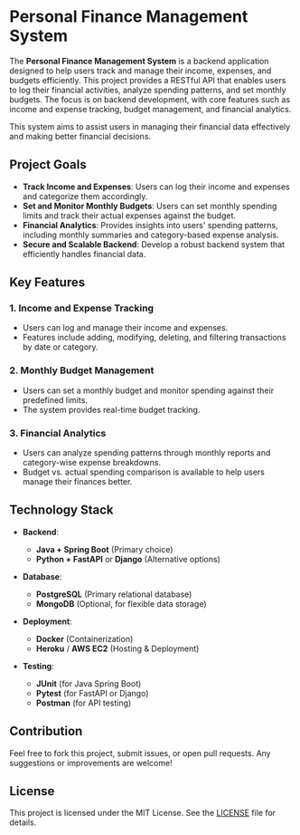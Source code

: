 # Personal Finance Management System

The **Personal Finance Management System** is a backend application designed to help users track and manage their income, expenses, and budgets efficiently. This project provides a RESTful API that enables users to log their financial activities, analyze spending patterns, and set monthly budgets. The focus is on backend development, with core features such as income and expense tracking, budget management, and financial analytics.

This system aims to assist users in managing their financial data effectively and making better financial decisions.

## Project Goals

- **Track Income and Expenses**: Users can log their income and expenses and categorize them accordingly.
- **Set and Monitor Monthly Budgets**: Users can set monthly spending limits and track their actual expenses against the budget.
- **Financial Analytics**: Provides insights into users' spending patterns, including monthly summaries and category-based expense analysis.
- **Secure and Scalable Backend**: Develop a robust backend system that efficiently handles financial data.

## Key Features

### 1. **Income and Expense Tracking**
   - Users can log and manage their income and expenses.
   - Features include adding, modifying, deleting, and filtering transactions by date or category.

### 2. **Monthly Budget Management**
   - Users can set a monthly budget and monitor spending against their predefined limits.
   - The system provides real-time budget tracking.

### 3. **Financial Analytics**
   - Users can analyze spending patterns through monthly reports and category-wise expense breakdowns.
   - Budget vs. actual spending comparison is available to help users manage their finances better.

## Technology Stack

- **Backend**:  
  - **Java + Spring Boot** (Primary choice)  
  - **Python + FastAPI** or **Django** (Alternative options)

- **Database**:  
  - **PostgreSQL** (Primary relational database)  
  - **MongoDB** (Optional, for flexible data storage)

- **Deployment**:  
  - **Docker** (Containerization)  
  - **Heroku** / **AWS EC2** (Hosting & Deployment)

- **Testing**:  
  - **JUnit** (for Java Spring Boot)  
  - **Pytest** (for FastAPI or Django)  
  - **Postman** (for API testing)

## Contribution

Feel free to fork this project, submit issues, or open pull requests. Any suggestions or improvements are welcome!

## License

This project is licensed under the MIT License. See the [LICENSE](LICENSE) file for details.

